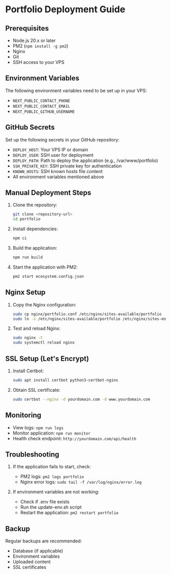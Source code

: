 # Portfolio Deployment Guide

## Prerequisites

- Node.js 20.x or later
- PM2 (`npm install -g pm2`)
- Nginx
- Git
- SSH access to your VPS

## Environment Variables

The following environment variables need to be set up in your VPS:

- `NEXT_PUBLIC_CONTACT_PHONE`
- `NEXT_PUBLIC_CONTACT_EMAIL`
- `NEXT_PUBLIC_GITHUB_USERNAME`

## GitHub Secrets

Set up the following secrets in your GitHub repository:

- `DEPLOY_HOST`: Your VPS IP or domain
- `DEPLOY_USER`: SSH user for deployment
- `DEPLOY_PATH`: Path to deploy the application (e.g., /var/www/portfolio)
- `SSH_PRIVATE_KEY`: SSH private key for authentication
- `KNOWN_HOSTS`: SSH known hosts file content
- All environment variables mentioned above

## Manual Deployment Steps

1. Clone the repository:
   ```bash
   git clone <repository-url>
   cd portfolio
   ```

2. Install dependencies:
   ```bash
   npm ci
   ```

3. Build the application:
   ```bash
   npm run build
   ```

4. Start the application with PM2:
   ```bash
   pm2 start ecosystem.config.json
   ```

## Nginx Setup

1. Copy the Nginx configuration:
   ```bash
   sudo cp nginx/portfolio.conf /etc/nginx/sites-available/portfolio
   sudo ln -s /etc/nginx/sites-available/portfolio /etc/nginx/sites-enabled/
   ```

2. Test and reload Nginx:
   ```bash
   sudo nginx -t
   sudo systemctl reload nginx
   ```

## SSL Setup (Let's Encrypt)

1. Install Certbot:
   ```bash
   sudo apt install certbot python3-certbot-nginx
   ```

2. Obtain SSL certificate:
   ```bash
   sudo certbot --nginx -d yourdomain.com -d www.yourdomain.com
   ```

## Monitoring

- View logs: `npm run logs`
- Monitor application: `npm run monitor`
- Health check endpoint: `http://yourdomain.com/api/health`

## Troubleshooting

1. If the application fails to start, check:
   - PM2 logs: `pm2 logs portfolio`
   - Nginx error logs: `sudo tail -f /var/log/nginx/error.log`

2. If environment variables are not working:
   - Check if .env file exists
   - Run the update-env.sh script
   - Restart the application: `pm2 restart portfolio`

## Backup

Regular backups are recommended:
- Database (if applicable)
- Environment variables
- Uploaded content
- SSL certificates
